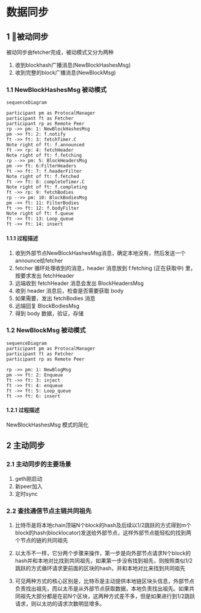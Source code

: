 # 数据同步

## 1 被动同步

被动同步由fetcher完成，被动模式又分为两种
1. 收到blockhash广播消息(NewBlockHashesMsg)
2. 收到完整的block广播消息(NewBlockMsg)

### 1.1 NewBlockHashesMsg 被动模式

```mermaid
sequenceDiagram

participant pm as ProtocalManager
participant ft as Fetcher
participant rp as Remote Peer
rp ->> pm: 1: NewBlockHashesMsg
pm ->> ft: 2: f.notify
ft ->> ft: 3: fetchTimer.C
Note right of ft: f.announced
ft ->> rp: 4: fetchHeader
Note right of ft: f.fetching
rp -->> pm: 5: BlockHeadersMsg
pm ->> ft: 6:FilterHeaders
ft ->> ft: 7: f.headerFilter
Note right of ft: f.fetched
ft ->> ft: 8: completeTimer.C 
Note right of ft: f.completing
ft ->> rp: 9: fetchBodies 
rp -->> pm: 10: BlockBodiesMsg
pm ->> ft: 11: FilterBodies
ft ->> ft: 12: f.bodyFilter
Note right of ft: f.queue
ft ->> ft: 13: Loop_queue
ft ->> ft: 14: insert
```

#### 1.1.1 过程描述

1. 收到外部节点NewBlockHashesMsg消息，确定本地没有，然后发送一个announce给fetcher
2. fetcher 循环处理收到的消息，header 消息放到 f.fetching (正在获取中) 里，按要求发出 fetchHeader
3. 远端收到 fetchHeader 消息会发出 BlockHeadersMsg
4. 收到 header 消息后，检查是否需要获取 body
5. 如果需要，发出 fetchBodies 消息
6. 远端回复 BlockBodiesMsg
7. 得到 body 数据，验证，存储

### 1.2 NewBlockMsg 被动模式

```mermaid
sequenceDiagram
participant pm as ProtocalManager
participant ft as Fetcher
participant rp as Remote Peer

rp ->> pm: 1: NewBlogMsg
pm ->> ft: 2: Enqueue
ft ->> ft: 3: inject
ft ->> ft: 4: enqueue
ft ->> ft: 5: Loop_queue
ft ->> ft: 6: insert
```

#### 1.2.1 过程描述

NewBlockHashesMsg 模式的简化

## 2 主动同步

### 2.1 主动同步的主要场景

1. geth刚启动
2. 新peer加入
3. 定时sync

### 2.2 查找通信节点主链共同祖先

1. 比特币是将本地chain顶端N个block的hash及后续以1/2跳跃的方式得到m个block的hash(blocklocator)发送给外部节点，这样外部节点能轻松的找到两个节点的链的共同祖先

2. 以太币不一样，它分两个步骤来操作，第一步是向外部节点请求N个block的hash并和本地对比找到共同祖先，如果第一步没有找到祖先，则按照类似1/2跳跃的方式循环请求更前面的区块的hash，并和本地对比来找到共同祖先

3. 可见两种方式的核心区别是，比特币是主动提供本地链区块头信息，外部节点负责找出祖先，而以太币是从外部节点获取数据，本地负责找出祖先。如果共同祖先大部分都是在前N个区块，这两种方式差不多，但是如果进行到1/2跳跃请求，则以太坊的请求次数明显增多。
